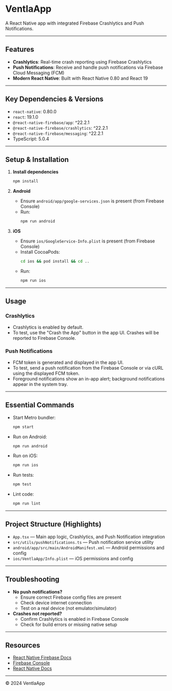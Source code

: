 # VentlaApp

A React Native app with integrated Firebase Crashlytics and Push Notifications.

---

## Features

- **Crashlytics**: Real-time crash reporting using Firebase Crashlytics
- **Push Notifications**: Receive and handle push notifications via Firebase Cloud Messaging (FCM)
- **Modern React Native**: Built with React Native 0.80 and React 19

---

## Key Dependencies & Versions

- `react-native`: 0.80.0
- `react`: 19.1.0
- `@react-native-firebase/app`: ^22.2.1
- `@react-native-firebase/crashlytics`: ^22.2.1
- `@react-native-firebase/messaging`: ^22.2.1
- TypeScript: 5.0.4

---

## Setup & Installation

1. **Install dependencies**
   ```sh
   npm install
   ```

2. **Android**
   - Ensure `android/app/google-services.json` is present (from Firebase Console)
   - Run:
     ```sh
     npm run android
     ```

3. **iOS**
   - Ensure `ios/GoogleService-Info.plist` is present (from Firebase Console)
   - Install CocoaPods:
     ```sh
     cd ios && pod install && cd ..
     ```
   - Run:
     ```sh
     npm run ios
     ```

---

## Usage

### Crashlytics
- Crashlytics is enabled by default.
- To test, use the "Crash the App" button in the app UI. Crashes will be reported to Firebase Console.

### Push Notifications
- FCM token is generated and displayed in the app UI.
- To test, send a push notification from the Firebase Console or via cURL using the displayed FCM token.
- Foreground notifications show an in-app alert; background notifications appear in the system tray.

---

## Essential Commands

- Start Metro bundler:
  ```sh
  npm start
  ```
- Run on Android:
  ```sh
  npm run android
  ```
- Run on iOS:
  ```sh
  npm run ios
  ```
- Run tests:
  ```sh
  npm test
  ```
- Lint code:
  ```sh
  npm run lint
  ```

---

## Project Structure (Highlights)

- `App.tsx` — Main app logic, Crashlytics, and Push Notification integration
- `src/utils/pushNotifications.ts` — Push notification service utility
- `android/app/src/main/AndroidManifest.xml` — Android permissions and config
- `ios/VentlaApp/Info.plist` — iOS permissions and config

---

## Troubleshooting

- **No push notifications?**
  - Ensure correct Firebase config files are present
  - Check device internet connection
  - Test on a real device (not emulator/simulator)
- **Crashes not reported?**
  - Confirm Crashlytics is enabled in Firebase Console
  - Check for build errors or missing native setup

---

## Resources

- [React Native Firebase Docs](https://rnfirebase.io/)
- [Firebase Console](https://console.firebase.google.com/)
- [React Native Docs](https://reactnative.dev/)

---

© 2024 VentlaApp
